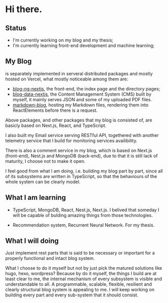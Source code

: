 # Hi there.

## Status

- I'm currently working on my blog and my thesis;
- I'm currently learning front-end development and machine learning;

## My Blog

is separately implemented in serveral distributed packages and mostly hosted on Vercel, what mostly noticeable among them are:

- [blog-ng-nextjs](https://github.com/hsiaofongw/blog-ng-nextjs), the front-end, the index page and the directory pages;
- [blog-data-nextjs](https://github.com/hsiaofongw/blog-data-nextjs), the Content Management System (CMS) built by myself, it mainly serves JSON and some of my uploaded PDF files.
- [markdown-blog](https://github.com/hsiaofongw/markdown-blog), hosting my Markdown files, rendering them into ReactElements before there is a request.

Above packages, and other packages that my blog is consisted of, are basicly based on Next.js, React, and TypeScript.

I also built my Email service serving RESTful API, togethered with another telemetry service that I build for monitoring services availibility.

There is also a comment service in my blog, which is based on Next.js (front-end), Nest.js and MongoDB (back-end), due to that it is still lack of maturity, I choose not to make it open.

I feel good from what I am doing, i.e. building my blog part by part, since all of its subsystems are written in TypeScript, so that the behaviours of the whole system can be clearly model. 

## What I am learning

- TypeScript, MongoDB, React, Nest.js, Next.js. I belived that someday I will be capable of bulding amazing things from those technologies.

- Recommendation system, Recurrent Neural Network. For my thesis.

## What I will doing

Just implement rest parts that is said to be necessary or important for a properly functional and intact blog system.

What I choose to do it myself but not by just pick the matured solutions like hugo, hexo, wordpress? Because by do it myself, the things I build are at least clear to me, the internal mechanism of every subsystem is visible and understandable to all. A programmable, scalable, flexible, resilient and clearly structural blog system is appealing to me. I will keep working on building every part and every sub-system that it should consist.
